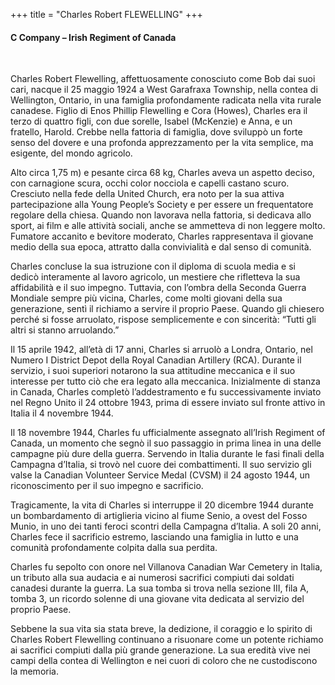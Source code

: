 +++
title = "Charles Robert FLEWELLING"
+++

#### C Company – Irish Regiment of Canada
<br>


Charles Robert Flewelling, affettuosamente conosciuto come Bob dai suoi cari, nacque il 25 maggio 1924 a West Garafraxa Township, nella contea di Wellington, Ontario, in una famiglia profondamente radicata nella vita rurale canadese. Figlio di Enos Phillip Flewelling e Cora (Howes), Charles era il terzo di quattro figli, con due sorelle, Isabel (McKenzie) e Anna, e un fratello, Harold. Crebbe nella fattoria di famiglia, dove sviluppò un forte senso del dovere e una profonda apprezzamento per la vita semplice, ma esigente, del mondo agricolo.

Alto circa 1,75 m) e pesante circa 68 kg, Charles aveva un aspetto deciso, con carnagione scura, occhi color nocciola e capelli castano scuro. Cresciuto nella fede della United Church, era noto per la sua attiva partecipazione alla Young People’s Society e per essere un frequentatore regolare della chiesa. 
Quando non lavorava nella fattoria, si dedicava allo sport, ai film e alle attività sociali, anche se ammetteva di non leggere molto. 
Fumatore accanito e bevitore moderato, Charles rappresentava il giovane medio della sua epoca, attratto dalla convivialità e dal senso di comunità.

Charles concluse la sua istruzione con il diploma di scuola media e si dedicò interamente al lavoro agricolo, un mestiere che rifletteva la sua affidabilità e il suo impegno. Tuttavia, con l’ombra della Seconda Guerra Mondiale sempre più vicina, Charles, come molti giovani della sua generazione, sentì il richiamo a servire il proprio Paese. Quando gli chiesero perché si fosse arruolato, rispose semplicemente e con sincerità: “Tutti gli altri si stanno arruolando.”

Il 15 aprile 1942, all’età di 17 anni, Charles si arruolò a Londra, Ontario, nel Numero I District Depot della Royal Canadian Artillery (RCA). Durante il servizio, i suoi superiori notarono la sua attitudine meccanica e il suo interesse per tutto ciò che era legato alla meccanica. Inizialmente di stanza in Canada, Charles completò l’addestramento e fu successivamente inviato nel Regno Unito il 24 ottobre 1943, prima di essere inviato sul fronte attivo in Italia il 4 novembre 1944.

Il 18 novembre 1944, Charles fu ufficialmente assegnato all’Irish Regiment of Canada, un momento che segnò il suo passaggio in prima linea in una delle campagne più dure della guerra. 
Servendo in Italia durante le fasi finali della Campagna d’Italia, si trovò nel cuore dei combattimenti. Il suo servizio gli valse la Canadian Volunteer Service Medal (CVSM) il 24 agosto 1944, un riconoscimento per il suo impegno e sacrificio.

Tragicamente, la vita di Charles si interruppe il 20 dicembre 1944 durante un bombardamento di artiglieria vicino al fiume Senio, a ovest del Fosso Munio, in uno dei tanti feroci scontri della Campagna d’Italia. 
A soli 20 anni, Charles fece il sacrificio estremo, lasciando una famiglia in lutto e una comunità profondamente colpita dalla sua perdita.

Charles fu sepolto con onore nel Villanova Canadian War Cemetery in Italia, un tributo alla sua audacia e ai numerosi sacrifici compiuti dai soldati canadesi durante la guerra. 
La sua tomba si trova nella sezione III, fila A, tomba 3, un ricordo solenne di una giovane vita dedicata al servizio del proprio Paese.

Sebbene la sua vita sia stata breve, la dedizione, il coraggio e lo spirito di Charles Robert Flewelling continuano a risuonare come un potente richiamo ai sacrifici compiuti dalla più grande generazione. 
La sua eredità vive nei campi della contea di Wellington e nei cuori di coloro che ne custodiscono la memoria.


